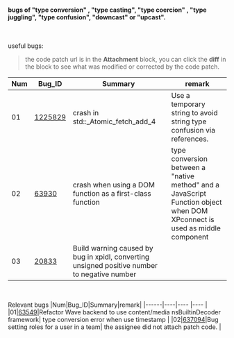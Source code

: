 #### bugs of "type conversion" , "type casting", "type coercion" , "type juggling", "type confusion", "downcast" or "upcast".

&nbsp;
&nbsp;

useful bugs:

> the code patch url is in the **Attachment** block, you can click the **diff** in the block to see what was modified or corrected by the code patch.

|Num|Bug_ID|Summary|remark|
|------|----|---- |---- |
|01|[1225829](https://bugzilla.mozilla.org/show_bug.cgi?id=1225829)|crash in std::_Atomic_fetch_add_4| Use a temporary string to avoid string type confusion via references.|
|02|[63930](https://bugzilla.mozilla.org/show_bug.cgi?id=63930)|crash when using a DOM function as a first-class function|type conversion between a "native method" and a JavaScript Function object when DOM XPconnect is used as middle component|
|03|[20833](https://bugzilla.mozilla.org/show_bug.cgi?id=20833)|Build warning caused by bug in xpidl, converting unsigned positive number to negative number||


&nbsp;&nbsp;
&nbsp;&nbsp;

Relevant bugs
|Num|Bug_ID|Summary|remark|
|------|----|---- |---- |
|01|[63549](https://bugzilla.mozilla.org/show_bug.cgi?id=635649)|Refactor Wave backend to use content/media nsBuiltinDecoder framework| type conversion error when use timestamp |
|02|[637094](https://bugzilla.mozilla.org/show_bug.cgi?id=637094)|Bug setting roles for a user in a team| the assignee did not attach patch code. |
